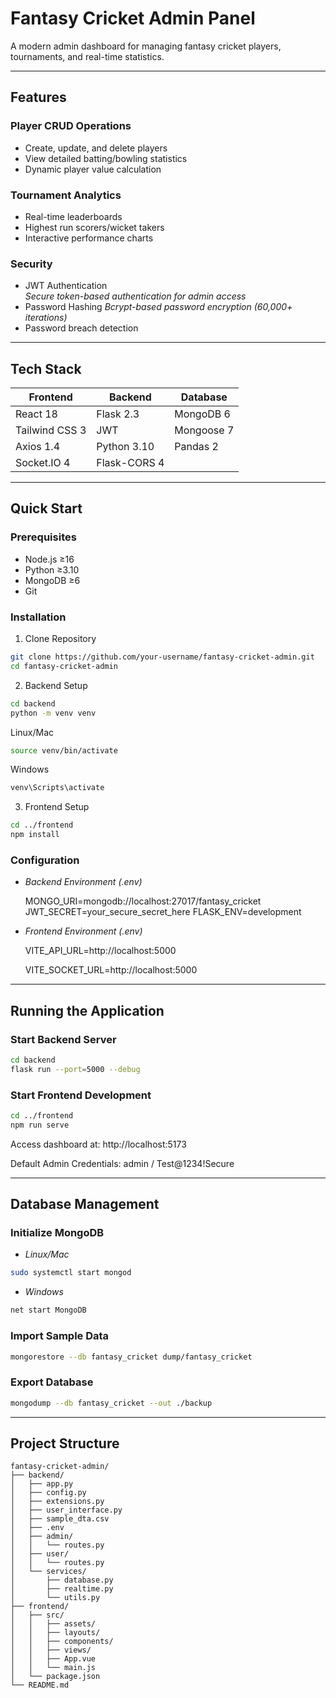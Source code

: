 # Fantasy Cricket Admin Panel

A modern admin dashboard for managing fantasy cricket players, tournaments, and real-time statistics.

---

## Features

### Player CRUD Operations

- Create, update, and delete players
- View detailed batting/bowling statistics
- Dynamic player value calculation

### Tournament Analytics

- Real-time leaderboards
- Highest run scorers/wicket takers
- Interactive performance charts

### Security

- JWT Authentication  
  *Secure token-based authentication for admin access*
- Password Hashing
  *Bcrypt-based password encryption (60,000+ iterations)*
- Password breach detection

---

## Tech Stack

| Frontend       | Backend      | Database   |
| -------------- | ------------ | ---------- |
| React 18       | Flask 2.3    | MongoDB 6  |
| Tailwind CSS 3 | JWT          | Mongoose 7 |
| Axios 1.4      | Python 3.10  | Pandas 2   |
| Socket.IO 4    | Flask-CORS 4 |            |

---

## Quick Start

### Prerequisites

- Node.js ≥16
- Python ≥3.10
- MongoDB ≥6
- Git

### Installation

1. Clone Repository
```bash
git clone https://github.com/your-username/fantasy-cricket-admin.git
cd fantasy-cricket-admin
```

2. Backend Setup
```bash
cd backend
python -m venv venv
```
  Linux/Mac
  ```bash
  source venv/bin/activate
  ```

  Windows
  ```bash
  venv\Scripts\activate
  ```

3. Frontend Setup

```bash
cd ../frontend
npm install
```

### Configuration

- *Backend Environment (.env)*

  MONGO_URI=mongodb://localhost:27017/fantasy_cricket
  JWT_SECRET=your_secure_secret_here
  FLASK_ENV=development


- *Frontend Environment (.env)*

  VITE_API_URL=http://localhost:5000
  
  VITE_SOCKET_URL=http://localhost:5000

---

## Running the Application

### Start Backend Server

```bash
cd backend
flask run --port=5000 --debug
```

### Start Frontend Development

```bash
cd ../frontend
npm run serve
```

Access dashboard at: http://localhost:5173

Default Admin Credentials: admin / Test@1234!Secure

---

## Database Management

### Initialize MongoDB

- *Linux/Mac*
```bash
sudo systemctl start mongod
```

- *Windows*
```bash
net start MongoDB
```

### Import Sample Data
```bash
mongorestore --db fantasy_cricket dump/fantasy_cricket
```

### Export Database
```bash
mongodump --db fantasy_cricket --out ./backup
```

---

## Project Structure

```
fantasy-cricket-admin/
├── backend/
│   ├── app.py
│   ├── config.py
│   ├── extensions.py
│   ├── user_interface.py
│   ├── sample_dta.csv
│   ├── .env
│   ├── admin/
│   │   └── routes.py
│   ├── user/
│   │   └── routes.py
│   └── services/
│       ├── database.py
│       ├── realtime.py
│       └── utils.py
├── frontend/
│   ├── src/
│   │   ├── assets/
│   │   ├── layouts/
│   │   ├── components/
│   │   ├── views/
│   │   ├── App.vue
│   │   └── main.js
│   └── package.json
└── README.md
```
